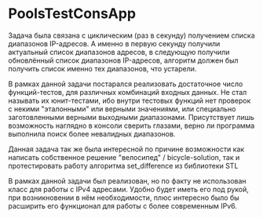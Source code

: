 # PoolsTestConsApp
Задача была связана с циклическим (раз  в секунду) получением списка диапазонов IP-адресов. А именно в первую секунду получили актуальный список диапазонов адресов, в следующую получили обновлённый список диапазонов IP-адресов, алгоритм должен был получить список именно тех диапазонов, что устарели.

В рамках данной задачи постарался реализовать достаточное число функций-тестов, для различных комбинаций входных данных. Не стал называть их юнит-тестами, ибо внутри тестовых функций нет проверок с некими "эталонными" или верными значениями, или специально заготовленными верными выходными диапазонами. Присутствует лишь возможность наглядно в консоли сверить глазами, верно ли программа выполнила поиск более невалидных диапазонов.

Данная задача так же была интересной по причине возможности как написать собственное решение "велосипед" / bicycle-solution, так и протестировать работу алгоритма set_difference из библиотеки STL

В рамках данной задачи был реализован, но по факту не использован класс для работы с IPv4 адресами. Удобно будет иметь его под рукой, при возникновении в нём необходимости, плюс интересно было бы расширить его функционал для работы с более современным IPv6.
